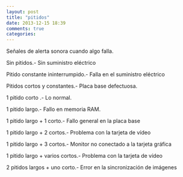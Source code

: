 ```yaml
---
layout: post
title: "pitidos"
date: 2013-12-15 18:39
comments: true
categories: 
---
```

Señales de alerta sonora cuando algo falla.

Sin pitidos.-  Sin suministro eléctrico

Pitido constante ininterrumpido.-  Falla en el suministro eléctrico

Pitidos cortos y constantes.- Placa base defectuosa.

1 pitido corto .- Lo normal.

1 pitido largo.- Fallo en memoria RAM.

1 pitido largo + 1 corto.- Fallo general en la placa base

1 pitido largo + 2 cortos.- Problema con la tarjeta de vídeo

1 pitido largo + 3 cortos.- Monitor no conectado a la tarjeta gráfica

1 pitido largo + varios cortos.- Problema con la tarjeta de vídeo

2 pitidos largos + uno corto.- Error en la sincronización de imágenes

